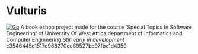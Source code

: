 # Vulturis
[![Go](https://github.com/xristoskrik/vulturis/actions/workflows/go.yml/badge.svg?branch=main)](https://github.com/xristoskrik/vulturis/actions/workflows/go.yml)
A book eshop project made for the course 'Special Topics In Software Engineering' of University Of West Attica,department of Informatics and Computer Enginnering
*Still early in development*
 c3546445c1517d968270ee69527bc97fbe1d4359
